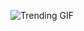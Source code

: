 ![Trending GIF](https://media4.giphy.com/media/v1.Y2lkPThiYjIxNzcyN3V3MTl4MHV3bmY4d25uNnh5azZjZ3F2NmY5bjJsamp5a2FmM3o5ZiZlcD12MV9naWZzX3NlYXJjaCZjdD1n/rplvK3z0IzLqBxVJWk/giphy.gif)
